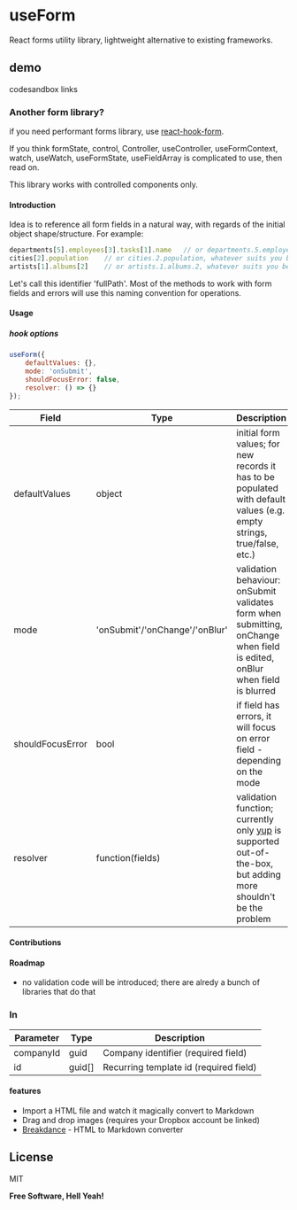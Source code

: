 # useForm
React forms utility library, lightweight alternative to existing frameworks.

## demo
codesandbox links

### Another form library?
if you need performant forms library, use [react-hook-form](https://react-hook-form.com/).

If you think formState, control, Controller, useController, useFormContext, watch, useWatch, useFormState, useFieldArray is complicated to use, then read on.

This library works with controlled components only.

#### Introduction
Idea is to reference all form fields in a natural way, with regards of the initial object shape/structure. For example:

```js
departments[5].employees[3].tasks[1].name	// or departments.5.employees.3.tasks.1.name
cities[2].population	// or cities.2.population, whatever suits you better
artists[1].albums[2]	// or artists.1.albums.2, whatever suits you better
```

Let's call this identifier 'fullPath'. Most of the methods to work with form fields and errors will use this naming convention for operations.

#### Usage
##### hook options
```js
useForm({
	defaultValues: {},
	mode: 'onSubmit',
	shouldFocusError: false,
	resolver: () => {}
});
```

**Field**       | **Type**      | **Description**
--------------- | ------------- | --------------------------------------------------------------
defaultValues   | object        | initial form values; for new records it has to be populated with default values (e.g. empty strings, true/false, etc.)
mode            | 'onSubmit'/'onChange'/'onBlur'   | validation behaviour: onSubmit validates form when submitting, onChange when field is edited, onBlur when field is blurred
shouldFocusError | bool        | if field has errors, it will focus on error field - depending on the mode
resolver | function(fields)    | validation function; currently only [yup](https://github.com/jquense/yup) is supported out-of-the-box, but adding more shouldn't be the problem




#### Contributions
#### Roadmap
- no validation code will be introduced; there are alredy a bunch of libraries that do that


### In

**Parameter**   | **Type**      | **Description**
--------------- | ------------- | --------------------------------------------------------------
companyId       | guid          | Company identifier (required field)
id              | guid[]        | Recurring template id (required field)

#### features
- Import a HTML file and watch it magically convert to Markdown
- Drag and drop images (requires your Dropbox account be linked)
- [Breakdance](https://breakdance.github.io/breakdance/) - HTML to Markdown converter

## License

MIT

**Free Software, Hell Yeah!**